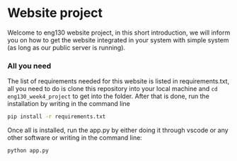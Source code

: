 # Website project
Welcome to eng130 website project, in this short introduction, we will inform you on how to get the website integrated in your system with simple system (as long as our public server is running). <br/>
### All you need
The list of requirements needed for this website is listed in requirements.txt, all you need to do is clone this repository into your local machine and `cd eng130_week4_project` to get into the folder. After that is done, run the installation by writing in the command line
```bash
pip install -r requirements.txt
```
Once all is installed, run the app.py by either doing it through vscode or any other software or writing in the command line:
```bash
python app.py
```